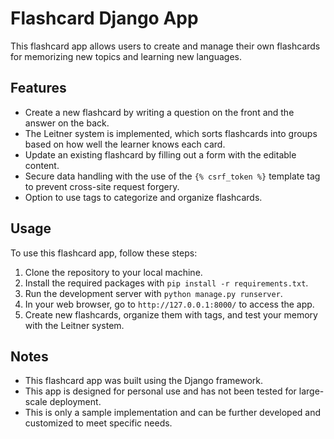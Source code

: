 # Flashcard Django App

This flashcard app allows users to create and manage their own flashcards for memorizing new topics and learning new languages.

## Features

- Create a new flashcard by writing a question on the front and the answer on the back.
- The Leitner system is implemented, which sorts flashcards into groups based on how well the learner knows each card. 
- Update an existing flashcard by filling out a form with the editable content.
- Secure data handling with the use of the `{% csrf_token %}` template tag to prevent cross-site request forgery.
- Option to use tags to categorize and organize flashcards.

## Usage

To use this flashcard app, follow these steps:

1. Clone the repository to your local machine.
2. Install the required packages with `pip install -r requirements.txt`.
3. Run the development server with `python manage.py runserver`.
4. In your web browser, go to `http://127.0.0.1:8000/` to access the app.
5. Create new flashcards, organize them with tags, and test your memory with the Leitner system.

## Notes

- This flashcard app was built using the Django framework.
- This app is designed for personal use and has not been tested for large-scale deployment.
- This is only a sample implementation and can be further developed and customized to meet specific needs.

